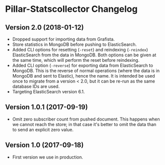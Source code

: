 # Pillar-Statscollector Changelog


## Version 2.0 (2018-01-12)

- Dropped support for importing data from Grafista.
- Store statistics in MongoDB before pushing to ElasticSearch.
- Added CLI options for resetting (`-reset`) and reindexing (`-reindex`) ElasticSearch from the data
  in MongoDB. Both options can be given at the same time, which will perform the reset before
  reindexing.
- Added CLI option (`-reverse`) for exporting data from ElasticSearch to MongoDB. This is the
  reverse of normal operations (where the data is in MongoDB and sent to Elastic), hence the name.
  It is intended be used once to migrate from a version < 2.0, but it can be re-run as the same
  database IDs are used.
- Targeting ElasticSearch version 6.1.


## Version 1.0.1 (2017-09-19)

- Omit zero subscriber count from pushed document. This happens when we cannot reach the store; in
  that case it's better to omit the data than to send an explicit zero value.


## Version 1.0 (2017-09-18)

- First version we use in production.
